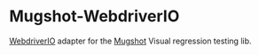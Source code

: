 # Mugshot-WebdriverIO

[WebdriverIO](http://webdriver.io/) adapter for the [Mugshot](https://github.com/uberVU/mugshot) Visual regression testing lib.
